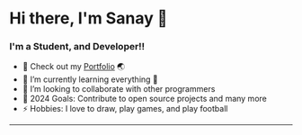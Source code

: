 # Hi there, I'm Sanay 👋 

### I'm a Student, and Developer!!

- 🔭 Check out my [Portfolio](https://sanayvarghese.netlify.com/) 🌏
- 🌱 I’m currently learning everything 🤣
- 👯 I’m looking to collaborate with other programmers
- 🥅 2024 Goals: Contribute to open source projects and many more
- ⚡ Hobbies: I love to draw, play games, and play football

---
